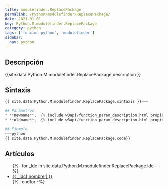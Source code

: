 ```yaml
---
title: modulefinder.ReplacePackage
permalink: /Python/modulefinder/ReplacePackage/
date: 2021-01-01
key: Python.M.modulefinder.ReplacePackage
category: python
tags: ['funcion python', 'modulefinder']
sidebar: 
  nav: python
---
```


## Descripción
{{site.data.Python.M.modulefinder.ReplacePackage.description }}

## Sintaxis
~~~python
{{ site.data.Python.M.modulefinder.ReplacePackage.sintaxis }}~~~

## Parámetros
* **newname**,  {% include w3api/function_param_description.html propiedad=site.data.Python.M.modulefinder.ReplacePackage valor="newname" %}
* **oldname**,  {% include w3api/function_param_description.html propiedad=site.data.Python.M.modulefinder.ReplacePackage valor="oldname" %}

## Ejemplo
~~~python
{{ site.data.Python.M.modulefinder.ReplacePackage.code}}
~~~

## Artículos
<ul>
{%- for _ldc in site.data.Python.M.modulefinder.ReplacePackage.ldc -%}
   <li>
       <a href="{{_ldc['url'] }}">{{ _ldc['nombre'] }}</a>
   </li>
{%- endfor -%}
</ul>
